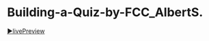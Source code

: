 # Building-a-Quiz-by-FCC_AlbertS. 
[▶️livePreview]( https://albert-santiago.github.io/Free_Code_Camp/Building_a_Quiz )

